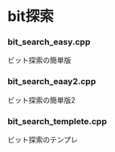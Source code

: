 # bit探索
### bit_search_easy.cpp
ビット探索の簡単版
### bit_search_eaay2.cpp
ビット探索の簡単版2
### bit_search_templete.cpp
ビット探索のテンプレ